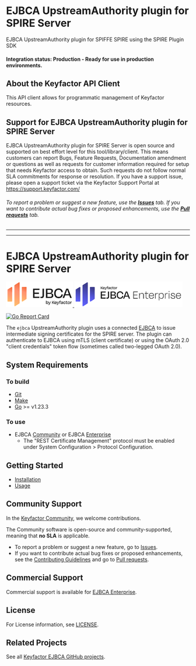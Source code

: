 
# EJBCA UpstreamAuthority plugin for SPIRE Server

EJBCA UpstreamAuthority plugin for SPIFFE SPIRE using the SPIRE Plugin SDK

#### Integration status: Production - Ready for use in production environments.

## About the Keyfactor API Client

This API client allows for programmatic management of Keyfactor resources.

## Support for EJBCA UpstreamAuthority plugin for SPIRE Server

EJBCA UpstreamAuthority plugin for SPIRE Server is open source and supported on best effort level for this tool/library/client.  This means customers can report Bugs, Feature Requests, Documentation amendment or questions as well as requests for customer information required for setup that needs Keyfactor access to obtain. Such requests do not follow normal SLA commitments for response or resolution. If you have a support issue, please open a support ticket via the Keyfactor Support Portal at https://support.keyfactor.com/

###### To report a problem or suggest a new feature, use the **[Issues](../../issues)** tab. If you want to contribute actual bug fixes or proposed enhancements, use the **[Pull requests](../../pulls)** tab.

---


---



<!--- Insert the Tool Name in the main heading! --->
# EJBCA UpstreamAuthority plugin for SPIRE Server

<!--EJBCA Community logo -->
<a href="https://ejbca.org">
    <img src=".github/images/community-ejbca.png?raw=true)" alt="EJBCA logo" title="EJBCA" height="70" />
</a>
<!--EJBCA Enterprise logo -->
<a href="https://www.keyfactor.com/products/ejbca-enterprise/">
    <img src=".github/images/keyfactor-ejbca-enterprise.png?raw=true)" alt="EJBCA logo" title="EJBCA" height="70" />
</a>

[![Go Report Card](https://goreportcard.com/badge/github.com/Keyfactor/ejbca-spire-upstreamauthority-plugin)](https://goreportcard.com/report/github.com/Keyfactor/ejbca-spire-upstreamauthority-plugin)

<!--- Short intro here! --->
<!--- Include a description of the project/repository, the purpose of it, what problems it solves, when to use it (and not use it), etc. --->

The `ejbca` UpstreamAuthority plugin uses a connected [EJBCA](https://www.ejbca.org/) to issue intermediate signing certificates for the SPIRE server. The plugin can authenticate to EJBCA using mTLS (client certificate) or using the OAuth 2.0 "client credentials" token flow (sometimes called two-legged OAuth 2.0).

## System Requirements

<!--- Insert any requirements in this section. --->
### To build

* [Git](https://git-scm.com/)
* [Make](https://www.gnu.org/software/make/)
* [Go](https://golang.org/) >= v1.23.3

### To use

* EJBCA [Community](https://www.ejbca.org/) or EJBCA [Enterprise](https://www.keyfactor.com/products/ejbca-enterprise/)
  * The "REST Certificate Management" protocol must be enabled under System Configuration > Protocol Configuration.

## Getting Started

* [Installation](docs/install.md)
* [Usage](docs/usage.md)

## Community Support

In the [Keyfactor Community](https://www.keyfactor.com/community/), we welcome contributions.

The Community software is open-source and community-supported, meaning that **no SLA** is applicable.

* To report a problem or suggest a new feature, go to [Issues](../../issues).
* If you want to contribute actual bug fixes or proposed enhancements, see the [Contributing Guidelines](CONTRIBUTING.md) and go to [Pull requests](../../pulls).

## Commercial Support

Commercial support is available for [EJBCA Enterprise](https://www.keyfactor.com/products/ejbca-enterprise/).

<!--- For SignServer, update to the following text and link:
Commercial support is available for [SignServer Enterprise](https://www.keyfactor.com/products/signserver-enterprise/).
--->

## License

<!--- No updates needed --->
For License information, see [LICENSE](LICENSE).

## Related Projects

See all [Keyfactor EJBCA GitHub projects](https://github.com/orgs/Keyfactor/repositories?q=ejbca).


